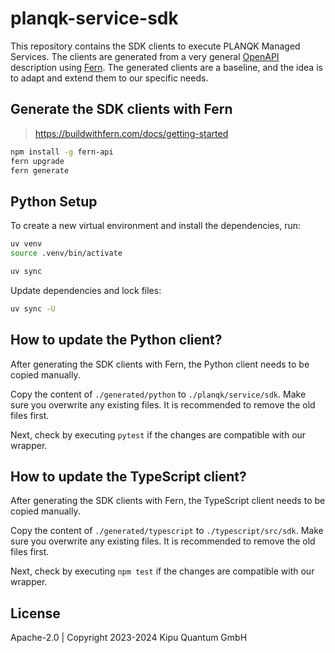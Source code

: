 # planqk-service-sdk

This repository contains the SDK clients to execute PLANQK Managed Services.
The clients are generated from a very general [OpenAPI](https://swagger.io/specification) description using [Fern](https://buildwithfern.com).
The generated clients are a baseline, and the idea is to adapt and extend them to our specific needs.

## Generate the SDK clients with Fern

> <https://buildwithfern.com/docs/getting-started>

```bash
npm install -g fern-api
fern upgrade
fern generate
```

## Python Setup

To create a new virtual environment and install the dependencies, run:

```bash
uv venv
source .venv/bin/activate

uv sync
```

Update dependencies and lock files:

```bash
uv sync -U
```

## How to update the Python client?

After generating the SDK clients with Fern, the Python client needs to be copied manually.

Copy the content of `./generated/python` to `./planqk/service/sdk`.
Make sure you overwrite any existing files.
It is recommended to remove the old files first.

Next, check by executing `pytest` if the changes are compatible with our wrapper.

## How to update the TypeScript client?

After generating the SDK clients with Fern, the TypeScript client needs to be copied manually.

Copy the content of `./generated/typescript` to `./typescript/src/sdk`.
Make sure you overwrite any existing files.
It is recommended to remove the old files first.

Next, check by executing `npm test` if the changes are compatible with our wrapper.

## License

Apache-2.0 | Copyright 2023-2024 Kipu Quantum GmbH
